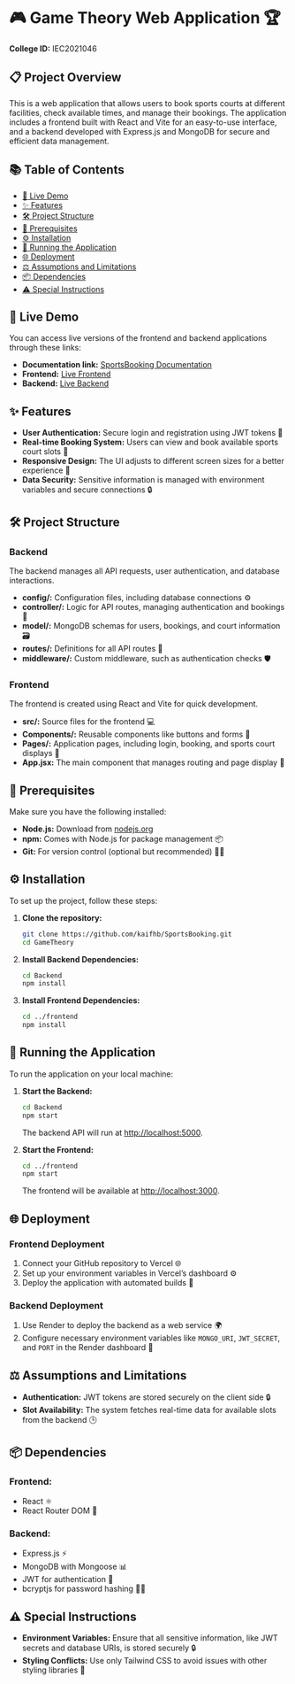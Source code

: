 
# 🎮 Game Theory Web Application 🏆

**College ID:** IEC2021046

## 📋 Project Overview

This is a web application that allows users to book sports courts at different facilities, check available times, and manage their bookings. The application includes a frontend built with React and Vite for an easy-to-use interface, and a backend developed with Express.js and MongoDB for secure and efficient data management.

## 📚 Table of Contents

- [🔗 Live Demo](#live-demo)
- [✨ Features](#features)
- [🛠️ Project Structure](#project-structure)
- [🔑 Prerequisites](#prerequisites)
- [⚙️ Installation](#installation)
- [🚀 Running the Application](#running-the-application)
- [🌐 Deployment](#deployment)
- [⚖️ Assumptions and Limitations](#assumptions-and-limitations)
- [📦 Dependencies](#dependencies)
- [⚠️ Special Instructions](#special-instructions)

## 🔗 Live Demo

You can access live versions of the frontend and backend applications through these links:

- **Documentation link:** [SportsBooking Documentation](https://drive.google.com/file/d/1sSQnFmCiQPu-fqNYm9ycVu4-UYPp1WhX/view?usp=drive_link)
- **Frontend:** [Live Frontend](https://sports-booking-frontend.vercel.app)
- **Backend:** [Live Backend](https://game-theory-backend.onrender.com)

## ✨ Features

- **User Authentication:** Secure login and registration using JWT tokens 🔐
- **Real-time Booking System:** Users can view and book available sports court slots 🏀
- **Responsive Design:** The UI adjusts to different screen sizes for a better experience 📱
- **Data Security:** Sensitive information is managed with environment variables and secure connections 🔒

## 🛠️ Project Structure

### Backend

The backend manages all API requests, user authentication, and database interactions.

- **config/:** Configuration files, including database connections ⚙️
- **controller/:** Logic for API routes, managing authentication and bookings 📜
- **model/:** MongoDB schemas for users, bookings, and court information 🗃️
- **routes/:** Definitions for all API routes 🚦
- **middleware/:** Custom middleware, such as authentication checks 🛡️

### Frontend

The frontend is created using React and Vite for quick development.

- **src/:** Source files for the frontend 💻
- **Components/:** Reusable components like buttons and forms 🔄
- **Pages/:** Application pages, including login, booking, and sports court displays 📝
- **App.jsx:** The main component that manages routing and page display 🧩

## 🔑 Prerequisites

Make sure you have the following installed:

- **Node.js:** Download from [nodejs.org](https://nodejs.org)
- **npm:** Comes with Node.js for package management 📦
- **Git:** For version control (optional but recommended) 🧑‍💻

## ⚙️ Installation

To set up the project, follow these steps:

1. **Clone the repository:**

   ```bash
   git clone https://github.com/kaifhb/SportsBooking.git
   cd GameTheory
   ```

2. **Install Backend Dependencies:**

   ```bash
   cd Backend
   npm install
   ```

3. **Install Frontend Dependencies:**

   ```bash
   cd ../frontend
   npm install
   ```

## 🚀 Running the Application

To run the application on your local machine:

1. **Start the Backend:**

   ```bash
   cd Backend
   npm start
   ```

   The backend API will run at [http://localhost:5000](http://localhost:5000).

2. **Start the Frontend:**

   ```bash
   cd ../frontend
   npm start
   ```

   The frontend will be available at [http://localhost:3000](http://localhost:3000).

## 🌐 Deployment

### Frontend Deployment

1. Connect your GitHub repository to Vercel 🌐
2. Set up your environment variables in Vercel’s dashboard ⚙️
3. Deploy the application with automated builds 🚀

### Backend Deployment

1. Use Render to deploy the backend as a web service 🌍
2. Configure necessary environment variables like `MONGO_URI`, `JWT_SECRET`, and `PORT` in the Render dashboard 🔑

## ⚖️ Assumptions and Limitations

- **Authentication:** JWT tokens are stored securely on the client side 🔒
- **Slot Availability:** The system fetches real-time data for available slots from the backend 🕒

## 📦 Dependencies

### Frontend:

- React ⚛️
- React Router DOM 🚗

### Backend:

- Express.js ⚡
- MongoDB with Mongoose 📊
- JWT for authentication 🔑
- bcryptjs for password hashing 🧑‍💻

## ⚠️ Special Instructions

- **Environment Variables:** Ensure that all sensitive information, like JWT secrets and database URIs, is stored securely 🔒
- **Styling Conflicts:** Use only Tailwind CSS to avoid issues with other styling libraries 🎨
